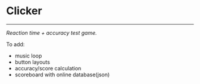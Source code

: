 # Clicker
--------------

*Reaction time + accuracy test game.*

To add:
- music loop
- button layouts
- accuracy/score calculation
- scoreboard with online database(json)
